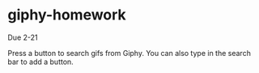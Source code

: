 # giphy-homework
Due 2-21

Press a button to search gifs from Giphy. You can also type in the search bar to add a button.
